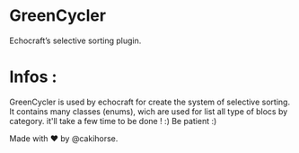 # GreenCycler
Echocraft’s selective sorting plugin.

# Infos :
GreenCycler is used by echocraft for create the system of selective sorting. 
It contains many classes (enums), wich are used for list all type of blocs by category. 
it'll take a few time to be done ! :)
Be patient :)

Made with ❤️ by @cakihorse.

